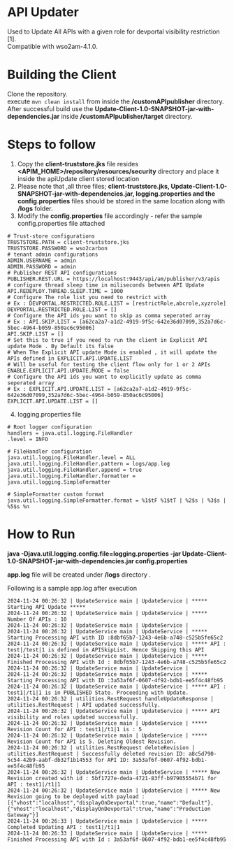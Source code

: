 # API Updater
Used to Update All APIs with a given role for devportal visibility restriction [1]. \
Compatible with wso2am-4.1.0. 

# Building the Client 
Clone the repository. \
execute ```mvn clean install``` from inside the **/customAPIpublisher** directory. \
After successful build use the **Update-Client-1.0-SNAPSHOT-jar-with-dependencies.jar** inside **/customAPIpublisher/target** directory.

# Steps to follow

1. Copy the **client-truststore.jks**  file resides **<APIM_HOME>/repository/resources/security** directory and place it inside the apiUpdate client stored location 
2. Please note that ,all three files; **client-truststore.jks, Update-Client-1.0-SNAPSHOT-jar-with-dependencies.jar, logging.properties and the config.properties** files  should be stored in the same location along with **/logs** folder. 
3. Modify the **config.properties** file accordingly - refer the sample config.properties file attached 

```
# Trust-store configurations
TRUSTSTORE.PATH = client-truststore.jks
TRUSTSTORE.PASSWORD = wso2carbon
# tenant admin configurations
ADMIN.USERNAME = admin
ADMIN.PASSWORD = admin
# Publisher REST API configurations
PUBLISHER.REST.URL = https://localhost:9443/api/am/publisher/v3/apis
# configure thread sleep time in miliseconds between API Update
API.REDEPLOY.THREAD.SLEEP.TIME = 1000
# Configure The role list you need to restrict with
# Ex : DEVPORTAL.RESTRICTED.ROLE.LIST = [restrictRole,abcrole,xyzrole]
DEVPORTAL.RESTRICTED.ROLE.LIST = []
# Configure the API ids you want to skip as comma seperated array
# Ex : API.SKIP.LIST = [a62ca2a7-a1d2-4919-9f5c-642e36d07099,352a7d6c-5bec-4964-b059-850ac6c95006]
API.SKIP.LIST = []
# Set this to true if you need to run the client in Explicit API update Mode . By Default its false 
# When The Explicit API update Mode is enabled , it will update the APIs defined in EXPLICIT.API.UPDATE.LIST
# Will be useful for testing the client flow only for 1 or 2 APIs 
ENABLE.EXPLICIT.API.UPDATE.MODE = false
# Configure the API ids you want to explicitly update as comma seperated array
# Ex : EXPLICIT.API.UPDATE.LIST = [a62ca2a7-a1d2-4919-9f5c-642e36d07099,352a7d6c-5bec-4964-b059-850ac6c95006]
EXPLICIT.API.UPDATE.LIST = []
```
4. logging.properties file

```
# Root logger configuration
handlers = java.util.logging.FileHandler
.level = INFO

# FileHandler configuration
java.util.logging.FileHandler.level = ALL
java.util.logging.FileHandler.pattern = logs/app.log
java.util.logging.FileHandler.append = true
java.util.logging.FileHandler.formatter = java.util.logging.SimpleFormatter

# SimpleFormatter custom format
java.util.logging.SimpleFormatter.format = %1$tF %1$tT | %2$s | %3$s | %5$s %n
```
# How to Run

**java -Djava.util.logging.config.file=logging.properties -jar Update-Client-1.0-SNAPSHOT-jar-with-dependencies.jar config.properties**

**app.log** file will be created under **/logs** directory . 

Following is a sample app.log after execution 

```
2024-11-24 00:26:32 | UpdateService main | UpdateService | ***** Starting API Update ***** 
2024-11-24 00:26:32 | UpdateService main | UpdateService | ***** Number Of APIs : 10 
2024-11-24 00:26:32 | UpdateService main | UpdateService |
2024-11-24 00:26:32 | UpdateService main | UpdateService | ***** Starting Processing API with ID :8dbf65b7-1243-4e6b-a748-c525b5fe65c2 
2024-11-24 00:26:32 | UpdateService main | UpdateService | ***** API : test|/test|1 is defined in APISkipList. Hence Skipping this API  
2024-11-24 00:26:32 | UpdateService main | UpdateService | ***** Finished Processing API with Id : 8dbf65b7-1243-4e6b-a748-c525b5fe65c2 
2024-11-24 00:26:32 | UpdateService main | UpdateService |  
2024-11-24 00:26:32 | UpdateService main | UpdateService | ***** Starting Processing API with ID :3a53af6f-0607-4f92-bdb1-ee5f4c48fb95 
2024-11-24 00:26:32 | UpdateService main | UpdateService | ***** API : test1|/t1|1 is in PUBLISHED State. Proceeding with Update. 
2024-11-24 00:26:32 | utilities.RestRequest handleUpdateResponse | utilities.RestRequest | API updated successfully. 
2024-11-24 00:26:32 | UpdateService main | UpdateService | ***** API visibility and roles updated successfully. 
2024-11-24 00:26:32 | UpdateService main | UpdateService | ***** Revision Count for API : test1|/t1|1 is : 5 
2024-11-24 00:26:32 | UpdateService main | UpdateService | ***** Revision Count for API is 5. Deleting Oldest Revision. 
2024-11-24 00:26:32 | utilities.RestRequest deleteRevision | utilities.RestRequest | Successfully deleted revision ID: a8c5d790-5c54-42b9-aabf-db32f1b14553 for API ID: 3a53af6f-0607-4f92-bdb1-ee5f4c48fb95 
2024-11-24 00:26:32 | UpdateService main | UpdateService | ***** New Revision created with id : 5bf1727e-deda-4721-83ff-b97905554b71 for API : test1|/t1|1 
2024-11-24 00:26:32 | UpdateService main | UpdateService | ***** New Revision going to be deployed with payload : [{"vhost":"localhost","displayOnDevportal":true,"name":"Default"}, {"vhost":"localhost","displayOnDevportal":true,"name":"Production Gateway"}] 
2024-11-24 00:26:33 | UpdateService main | UpdateService | ***** Completed Updating API : test1|/t1|1 
2024-11-24 00:26:33 | UpdateService main | UpdateService | ***** Finished Processing API with Id : 3a53af6f-0607-4f92-bdb1-ee5f4c48fb95 
```


